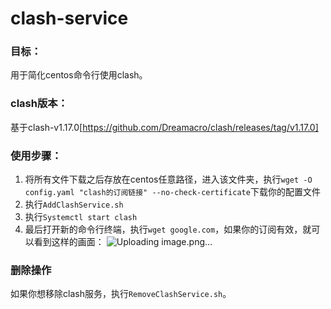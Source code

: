 # clash-service
### 目标：
用于简化centos命令行使用clash。
### clash版本：
基于clash-v1.17.0[https://github.com/Dreamacro/clash/releases/tag/v1.17.0]
### 使用步骤：
1. 将所有文件下载之后存放在centos任意路径，进入该文件夹，执行```wget -O config.yaml "clash的订阅链接" --no-check-certificate```下载你的配置文件
2. 执行```AddClashService.sh```
3. 执行```Systemctl start clash```
4. 最后打开新的命令行终端，执行```wget google.com```，如果你的订阅有效，就可以看到这样的画面：
   ![Uploading image.png…]()
### 删除操作
如果你想移除clash服务，执行```RemoveClashService.sh```。
